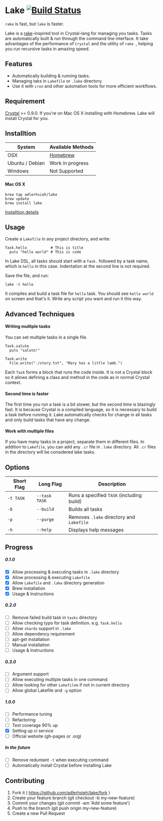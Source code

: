 # Lake [![Build Status](https://travis-ci.org/adlerhsieh/lake.svg?branch=master)](https://travis-ci.org/adlerhsieh/lake)

`rake` is fast, but `lake` is faster.

Lake is a [rake](http://rake.rubyforge.org/)-inspired tool in Crystal-lang for managing you tasks. Tasks are automatically built & run through the command line interface. It take advantages of the performance of `Crystal` and the utility of `rake `, helping you run recursive tasks in amazing speed.

## Features

- Automatically building & running tasks.
- Managing taks in `Lakefile` or `.lake` directory.
- Use it with `cron` and other automation tools for more efficient workflows.

## Requirement

[Crystal](https://github.com/manastech/crystal) >= 0.9.0. If you're on Mac OS X installing with Homebrew. Lake will install Crystal for you.

## Installtion

| System         |  Available Methods  |
| --------       | ------------------- |
| OSX            | [Homebrew](https://github.com/adlerhsieh/lake#mac-os-x) |
| Ubuntu / Debian | Work in progress    |
| Windows        | Not Supported       |

#### Mac OS X

```
brew tap adlerhsieh/lake
brew update
brew install lake
```

[Installtion details](https://github.com/adlerhsieh/homebrew-lake)

## Usage

Create a `Lakefile` in any project directory, and write:

```crystal
Task.hello           # This is title
  puts "hello world" # This is code
```

In Lake DSL, all tasks should start with a `Task.` followed by a task name, which is `hello` in this case. Indentation at the second line is not required.

Save the file, and run:

```
lake -t hello
```

It compiles and build a task file for `hello` task. You should see `hello world` on screen and that's it. Write any script you want and run it this way.

## Advanced Techniques

#### Writing mulitple tasks

You can set multiple tasks in a single file.

```crystal
Task.salute
  puts "salute!"

Task.write
  File.write("./story.txt", "Mary has a little lamb.")
```

Each `Task` forms a block that runs the code inside. It is not a Crystal block so it allows defining a class and method in the code as in normal Crystal context.

#### Second time is faster

The first time you run a task is a bit slower, but the second time is blazingly fast. It is because Crystal is a compiled language, so it is necessary to build a task before running it. Lake automatically checks for change in all tasks and only build tasks that have any change. 

#### Work with multiple files

If you have many tasks in a project, separate them in different files. In addition to `Lakefile`, you can add any `.cr` file in `.lake` directory. All `.cr` files in the directory will be considered lake tasks.

## Options

| Short Flag | Long Flag   | Description
|----------- |-------------|----------- |
|`-t TASK`   |`--task TASK`| Runs a specified `TASK` (including build) |
|`-b`        |`--build`    | Builds all tasks |
|`-p`        |`--purge`    | Removes `.lake` directory and `Lakefile` |
|`-h`        |`--help`     | Displays help messages |

## Progress

##### 0.1.0
- [x] Allow processing & executing tasks in `.lake` directory
- [x] Allow processing & executing `Lakefile`
- [x] Allow `Lakefile` and `.lake` directory generation
- [x] Brew installation
- [x] Usage & Instructions

##### 0.2.0
- [ ] Remove failed build task in `tasks` directory
- [ ] Allow checking typo for task definition. e.g. `Task.hello`
- [ ] Allow `shards` support in `.lake`
- [ ] Allow dependency requirement
- [ ] apt-get installation
- [ ] Manual installation
- [ ] Usage & Instructions

##### 0.3.0
- [ ] Argument support
- [ ] Allow executing multiple tasks in one command
- [ ] Allow looking for other `Lakefile`s if not in current directory
- [ ] Allow global Lakefile and `-g` option

##### 1.0.0
- [ ] Performance tuning
- [ ] Refactoring
- [ ] Test coverage 90% up
- [x] Setting up ci service
- [ ] Official website (gh-pages or .org)

##### In the future
- [ ] Remove reduntant `-t` when executing command
- [ ] Automatically install Crystal before installing Lake

## Contributing

1. Fork it ( https://github.com/adlerhsieh/lake/fork )
2. Create your feature branch (git checkout -b my-new-feature)
3. Commit your changes (git commit -am 'Add some feature')
4. Push to the branch (git push origin my-new-feature)
5. Create a new Pull Request

